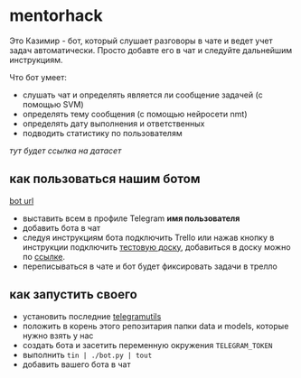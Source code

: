 # mentorhack

Это Казимир - бот, который слушает разговоры в чате и ведет учет задач автоматически. Просто добавте его в чат и следуйте дальнейшим инструкциям.

Что бот умеет:

- слушать чат и определять является ли сообщение задачей (с помощью SVM)
- определять тему сообщения (с помощью нейросети nmt)
- определять дату выполнения и ответственных
- подводить статистику по пользователям

*тут будет ссылка на датасет*

## как пользоваться нашим ботом

[bot url](http://t.me/mentor_assist_bot)

- выставить всем в профиле Telegram **имя пользователя**
- добавить бота в чат
- следуя инструкциям бота подключить Trello или нажав кнопку в инструкции подключить [тестовую доску](https://trello.com/b/7usXnKsV/mentorhack), добавиться в доску можно по [ссылке](https://trello.com/invite/b/7usXnKsV/838e400c012e4023de2e52041cafda5f/mentorhack).
- переписываться в чате и бот будет фиксировать задачи в трелло

## как запустить своего

- установить последние [telegramutils](https://github.com/bavadim/telegramutils)
- положить в корень этого репозитария папки data и models, которые нужно взять у нас
- создать бота и засетить переменную окружения `TELEGRAM_TOKEN`
- выполнить `tin | ./bot.py | tout`
- добавить вашего бота в чат

